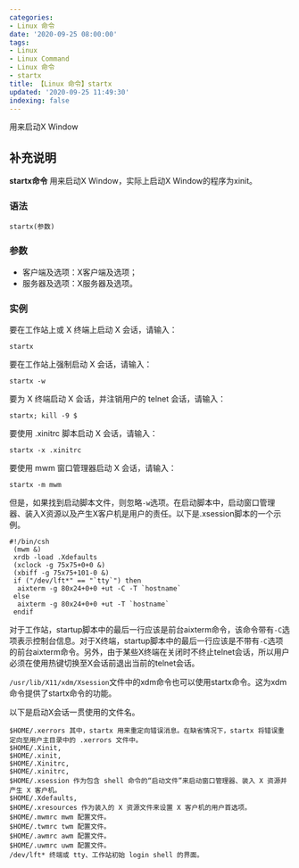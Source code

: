 ```yaml
---
categories:
- Linux 命令
date: '2020-09-25 08:00:00'
tags:
- Linux
- Linux Command
- Linux 命令
- startx
title: 【Linux 命令】startx
updated: '2020-09-25 11:49:30'
indexing: false
---
```


用来启动X Window

## 补充说明

**startx命令** 用来启动X Window，实际上启动X Window的程序为xinit。

###  语法

```shell
startx(参数)
```

###  参数

*   客户端及选项：X客户端及选项；
*   服务器及选项：X服务器及选项。

###  实例

要在工作站上或 X 终端上启动 X 会话，请输入：

```shell
startx
```

要在工作站上强制启动 X 会话，请输入： 

```shell
startx -w
```

要为 X 终端启动 X 会话，并注销用户的 telnet 会话，请输入：

```shell
startx; kill -9 $
```

要使用 .xinitrc 脚本启动 X 会话，请输入：

```shell
startx -x .xinitrc
```

要使用 mwm 窗口管理器启动 X 会话，请输入：

```shell
startx -m mwm
```

但是，如果找到启动脚本文件，则忽略`-w`选项。在启动脚本中，启动窗口管理器、装入X资源以及产生X客户机是用户的责任。以下是.xsession脚本的一个示例。

```shell
#!/bin/csh
 (mwm &)
 xrdb -load .Xdefaults
 (xclock -g 75x75+0+0 &)
 (xbiff -g 75x75+101-0 &)
 if ("/dev/lft*" == "`tty`") then
  aixterm -g 80x24+0+0 +ut -C -T `hostname`
 else
  aixterm -g 80x24+0+0 +ut -T `hostname`
 endif
```

对于工作站，startup脚本中的最后一行应该是前台aixterm命令，该命令带有`-C`选项表示控制台信息。对于X终端，startup脚本中的最后一行应该是不带有`-C`选项的前台aixterm命令。另外，由于某些X终端在关闭时不终止telnet会话，所以用户必须在使用热键切换至X会话前退出当前的telnet会话。

`/usr/lib/X11/xdm/Xsession`文件中的xdm命令也可以使用startx命令。这为xdm命令提供了startx命令的功能。

以下是启动X会话一贯使用的文件名。

```shell
$HOME/.xerrors 其中，startx 用来重定向错误消息。在缺省情况下，startx 将错误重定向至用户主目录中的 .xerrors 文件中。
$HOME/.Xinit,  
$HOME/.xinit,  
$HOME/.Xinitrc,  
$HOME/.xinitrc,  
$HOME/.xsession 作为包含 shell 命令的“启动文件”来启动窗口管理器、装入 X 资源并产生 X 客户机。
$HOME/.Xdefaults,  
$HOME/.xresources 作为装入的 X 资源文件来设置 X 客户机的用户首选项。
$HOME/.mwmrc mwm 配置文件。
$HOME/.twmrc twm 配置文件。
$HOME/.awmrc awm 配置文件。
$HOME/.uwmrc uwm 配置文件。
/dev/lft* 终端或 tty、工作站初始 login shell 的界面。
```


<!-- Linux命令行搜索引擎：https://jaywcjlove.github.io/linux-command/ -->